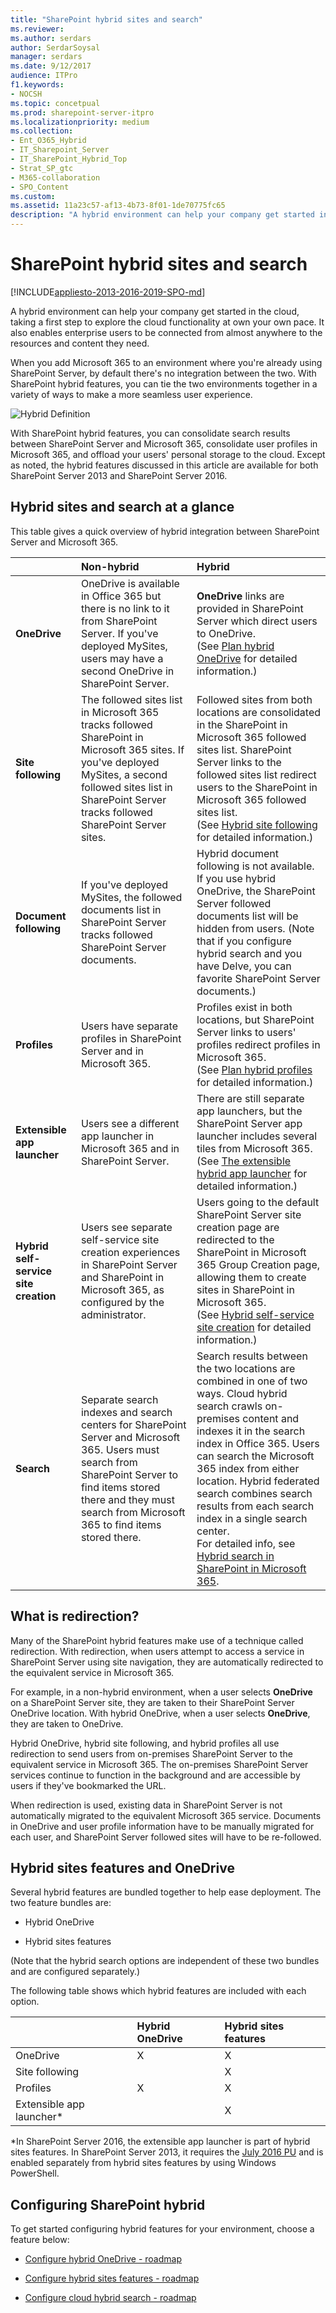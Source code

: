 ```yaml
---
title: "SharePoint hybrid sites and search"
ms.reviewer: 
ms.author: serdars
author: SerdarSoysal
manager: serdars
ms.date: 9/12/2017
audience: ITPro
f1.keywords:
- NOCSH
ms.topic: concetpual
ms.prod: sharepoint-server-itpro
ms.localizationpriority: medium
ms.collection:
- Ent_O365_Hybrid
- IT_Sharepoint_Server
- IT_SharePoint_Hybrid_Top
- Strat_SP_gtc
- M365-collaboration
- SPO_Content
ms.custom: 
ms.assetid: 11a23c57-af13-4b73-8f01-1de70775fc65
description: "A hybrid environment can help your company get started in the cloud, taking a first step to explore the cloud functionality at own your own pace. It also enables enterprise users to be connected from almost anywhere to the resources and content they need."
---
```


# SharePoint hybrid sites and search

[!INCLUDE[appliesto-2013-2016-2019-SPO-md](../includes/appliesto-2013-2016-2019-SPO-md.md)]

A hybrid environment can help your company get started in the cloud, taking a first step to explore the cloud functionality at own your own pace. It also enables enterprise users to be connected from almost anywhere to the resources and content they need.
  
When you add Microsoft 365 to an environment where you're already using SharePoint Server, by default there's no integration between the two. With SharePoint hybrid features, you can tie the two environments together in a variety of ways to make a more seamless user experience.
  
![Hybrid Definition](../media/a65a38ed-d9c6-43a2-99a9-659fb7a9ab14.png)
  
With SharePoint hybrid features, you can consolidate search results between SharePoint Server and Microsoft 365, consolidate user profiles in Microsoft 365, and offload your users' personal storage to the cloud. Except as noted, the hybrid features discussed in this article are available for both SharePoint Server 2013 and SharePoint Server 2016.
  
## Hybrid sites and search at a glance

This table gives a quick overview of hybrid integration between SharePoint Server and Microsoft 365.
  
||**Non-hybrid**|**Hybrid**|
|:-----|:-----|:-----|
|**OneDrive** <br/> |OneDrive is available in Office 365 but there is no link to it from SharePoint Server. If you've deployed MySites, users may have a second OneDrive in SharePoint Server.  <br/> |**OneDrive** links are provided in SharePoint Server which direct users to OneDrive.  <br/> (See [Plan hybrid OneDrive](plan-hybrid-onedrive-for-business.md) for detailed information.)  <br/> |
|**Site following** <br/> |The followed sites list in Microsoft 365 tracks followed SharePoint in Microsoft 365 sites. If you've deployed MySites, a second followed sites list in SharePoint Server tracks followed SharePoint Server sites.  <br/> |Followed sites from both locations are consolidated in the SharePoint in Microsoft 365 followed sites list. SharePoint Server links to the followed sites list redirect users to the SharePoint in Microsoft 365 followed sites list.  <br/> (See [Hybrid site following](hybrid-site-following.md) for detailed information.)  <br/> |
|**Document following** <br/> |If you've deployed MySites, the followed documents list in SharePoint Server tracks followed SharePoint Server documents.  <br/> |Hybrid document following is not available. If you use hybrid OneDrive, the SharePoint Server followed documents list will be hidden from users. (Note that if you configure hybrid search and you have Delve, you can favorite SharePoint Server documents.)  <br/> |
|**Profiles** <br/> |Users have separate profiles in SharePoint Server and in Microsoft 365.  <br/> |Profiles exist in both locations, but SharePoint Server links to users' profiles redirect profiles in Microsoft 365.  <br/> (See [Plan hybrid profiles](plan-hybrid-profiles.md) for detailed information.)  <br/> |
|**Extensible app launcher** <br/> |Users see a different app launcher in Microsoft 365 and in SharePoint Server.  <br/> |There are still separate app launchers, but the SharePoint Server app launcher includes several tiles from Microsoft 365.  <br/> (See [The extensible hybrid app launcher](the-extensible-hybrid-app-launcher.md) for detailed information.)  <br/> |
|**Hybrid self-service site creation** <br/> |Users see separate self-service site creation experiences in SharePoint Server and SharePoint in Microsoft 365, as configured by the administrator.  <br/> |Users going to the default SharePoint Server site creation page are redirected to the SharePoint in Microsoft 365 Group Creation page, allowing them to create sites in SharePoint in Microsoft 365.  <br/> (See [Hybrid self-service site creation](hybrid-self-service-site-creation.md) for detailed information.)  <br/> |
|**Search** <br/> |Separate search indexes and search centers for SharePoint Server and Microsoft 365. Users must search from SharePoint Server to find items stored there and they must search from Microsoft 365 to find items stored there.  <br/> |Search results between the two locations are combined in one of two ways. Cloud hybrid search crawls on-premises content and indexes it in the search index in Office 365. Users can search the Microsoft 365 index from either location. Hybrid federated search combines search results from each search index in a single search center.  <br/> For detailed info, see [Hybrid search in SharePoint in Microsoft 365](./hybrid-search-in-sharepoint.md).   <br/> |
   
## What is redirection?

Many of the SharePoint hybrid features make use of a technique called redirection. With redirection, when users attempt to access a service in SharePoint Server using site navigation, they are automatically redirected to the equivalent service in Microsoft 365.
  
For example, in a non-hybrid environment, when a user selects **OneDrive** on a SharePoint Server site, they are taken to their SharePoint Server OneDrive location. With hybrid OneDrive, when a user selects **OneDrive**, they are taken to OneDrive.
  
Hybrid OneDrive, hybrid site following, and hybrid profiles all use redirection to send users from on-premises SharePoint Server to the equivalent service in Microsoft 365. The on-premises SharePoint Server services continue to function in the background and are accessible by users if they've bookmarked the URL.
  
When redirection is used, existing data in SharePoint Server is not automatically migrated to the equivalent Microsoft 365 service. Documents in OneDrive and user profile information have to be manually migrated for each user, and SharePoint Server followed sites will have to be re-followed.
  
## Hybrid sites features and OneDrive
<a name="SitesFeatures"> </a>

Several hybrid features are bundled together to help ease deployment. The two feature bundles are:
  
- Hybrid OneDrive
    
- Hybrid sites features
    
(Note that the hybrid search options are independent of these two bundles and are configured separately.)
  
The following table shows which hybrid features are included with each option.
  
||**Hybrid OneDrive**|**Hybrid sites features**|
|:-----|:-----|:-----|
|OneDrive  <br/> |X  <br/> |X  <br/> |
|Site following  <br/> ||X  <br/> |
|Profiles  <br/> |X  <br/> |X  <br/> |
|Extensible app launcher\*  <br/> ||X  <br/> |
   
*In SharePoint Server 2016, the extensible app launcher is part of hybrid sites features. In SharePoint Server 2013, it requires the [July 2016 PU](https://support.microsoft.com/kb/3115286) and is enabled separately from hybrid sites features by using Windows PowerShell. 
  
## Configuring SharePoint hybrid
<a name="SitesFeatures"> </a>

To get started configuring hybrid features for your environment, choose a feature below:
  
- [Configure hybrid OneDrive - roadmap](configure-hybrid-onedrive-for-businessroadmap.md)
    
- [Configure hybrid sites features - roadmap](configure-hybrid-sites-featuresroadmap.md)
    
- [Configure cloud hybrid search - roadmap](configure-cloud-hybrid-searchroadmap.md)
